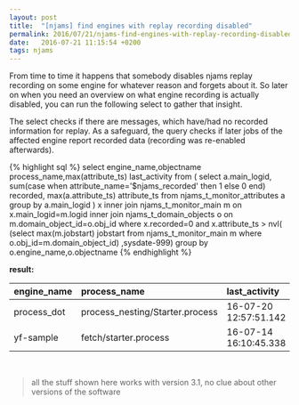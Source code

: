 ```yaml
---
layout: post
title:  "[njams] find engines with replay recording disabled"
permalink: 2016/07/21/njams-find-engines-with-replay-recording-disabled.html
date:   2016-07-21 11:15:54 +0200
tags: njams
---
```

From time to time it happens that somebody disables njams replay recording on some engine for whatever reason and forgets about it. So later on when you need an overview on what engine recording is actually disabled, you can run the following select to gather that insight.

The select checks if there are messages, which have/had no recorded information for replay. As a safeguard, the query checks if later jobs of the affected engine report recorded data (recording was re-enabled afterwards).

{% highlight sql %}
select engine_name,objectname process_name,max(attribute_ts) last_activity
from (
  select a.main_logid,
    sum(case when attribute_name='$njams_recorded' then 1 else 0 end) recorded,
    max(a.attribute_ts) attribute_ts
  from njams_t_monitor_attributes a
  group by a.main_logid
) x
inner join njams_t_monitor_main m on x.main_logid=m.logid
inner join njams_t_domain_objects o on m.domain_object_id=o.obj_id
where x.recorded=0
  and x.attribute_ts >
    nvl(
      (select max(m.jobstart) jobstart
       from njams_t_monitor_main m
       where o.obj_id=m.domain_object_id)
      ,sysdate-999)
group by o.engine_name,o.objectname
{% endhighlight %}

**result:**

|engine_name|process_name|last_activity|
|-----|:-------|:-------------|
process_dot|process_nesting/Starter.process|16-07-20 12:57:51.142
yf-sample|fetch/starter.process|16-07-14 16:10:45.338

&nbsp;
&nbsp;


> all the stuff shown here works with version 3.1, no clue about other versions of the software
